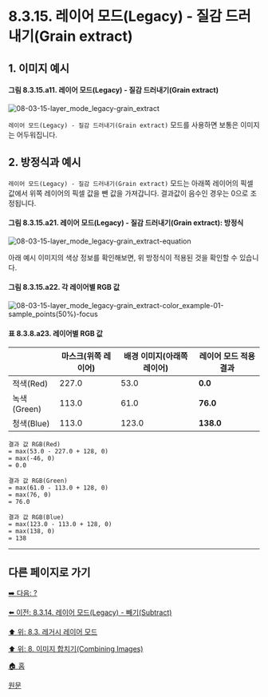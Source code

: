 # 8.3.15. 레이어 모드(Legacy) - 질감 드러내기(Grain extract)
## 1. 이미지 예시
#### 그림 8.3.15.a11. 레이어 모드(Legacy) - 질감 드러내기(Grain extract)
![08-03-15-layer_mode_legacy-grain_extract](https://github.com/wonder13662/gimp/assets/15767104/961b7562-a7ad-45d1-8c1b-0a1386f2c36c)

`레이어 모드(Legacy) - 질감 드러내기(Grain extract)` 모드를 사용하면 보통은 이미지는 어두워집니다. 

## 2. 방정식과 예시
`레이어 모드(Legacy) - 질감 드러내기(Grain extract)` 모드는 아래쪽 레이어의 픽셀 값에서 위쪽 레이어의 픽셀 값을 뺀 값을 가져갑니다. 결과값이 음수인 경우는 0으로 조정됩니다.

#### 그림 8.3.15.a21. 레이어 모드(Legacy) - 질감 드러내기(Grain extract): 방정식
![08-03-15-layer_mode_legacy-grain_extract-equation](https://github.com/wonder13662/gimp/assets/15767104/a689a84f-7e71-4014-b60b-4a5131cccf0e)

아래 예시 이미지의 색상 정보를 확인해보면, 위 방정식이 적용된 것을 확인할 수 있습니다.

#### 그림 8.3.15.a22. 각 레이어별 RGB 값
![08-03-15-layer_mode_legacy-grain_extract-color_example-01-sample_points(50%)-focus](https://github.com/wonder13662/gimp/assets/15767104/5dfd2725-fb24-4d12-bbd3-44efcda1aa1e)

#### 표 8.3.8.a23. 레이어별 RGB 값

||마스크(위쪽 레이어)|배경 이미지(아래쪽 레이어)|레이어 모드 적용 결과|
|---|---|---|---|
|적색(Red)|227.0|53.0|**0.0**|
|녹색(Green)|113.0|61.0|**76.0**|
|청색(Blue)|113.0|123.0|**138.0**|

```
결과 값 RGB(Red)
= max(53.0 - 227.0 + 128, 0)
= max(-46, 0)
= 0.0

결과 값 RGB(Green)
= max(61.0 - 113.0 + 128, 0)
= max(76, 0)
= 76.0

결과 값 RGB(Blue)
= max(123.0 - 113.0 + 128, 0)
= max(138, 0)
= 138
```

***

## 다른 페이지로 가기
[➡️ 다음: ?]()

[⬅️ 이전: 8.3.14. 레이어 모드(Legacy) - 빼기(Subtract)](./08-03-legacy-layer-modesx-14-inversion_layer_mode-subtract.md)

[⬆️ 위: 8.3. 레거시 레이어 모드](./08-03-legacy-layer-modes.md)

[⬆️ 위: 8. 이미지 합치기(Combining Images)](./08-00-combining-images.md)

[🏠 홈](./00-home.md)

[원문](https://docs.gimp.org/2.10/ko/gimp-concepts-layer-modes-legacy.html)